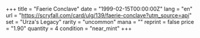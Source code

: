 +++
title = "Faerie Conclave"
date = "1999-02-15T00:00:00Z"
lang = "en"
url = "https://scryfall.com/card/ulg/139/faerie-conclave?utm_source=api"
set = "Urza's Legacy"
rarity = "uncommon"
mana = ""
reprint = false
price = "1.90"
quantity = 4
condition = "near_mint"
+++
